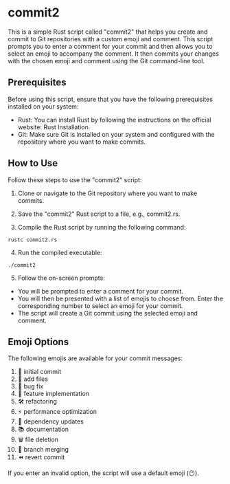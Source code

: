 # commit2

This is a simple Rust script called "commit2" that helps you create and commit to Git repositories with a custom emoji and comment. This script prompts you to enter a comment for your commit and then allows you to select an emoji to accompany the comment. It then commits your changes with the chosen emoji and comment using the Git command-line tool.

## Prerequisites

Before using this script, ensure that you have the following prerequisites installed on your system:

-   Rust: You can install Rust by following the instructions on the official website: Rust Installation.
-   Git: Make sure Git is installed on your system and configured with the repository where you want to make commits.

## How to Use

Follow these steps to use the "commit2" script:

1. Clone or navigate to the Git repository where you want to make commits.

2. Save the "commit2" Rust script to a file, e.g., commit2.rs.

3. Compile the Rust script by running the following command:

```shell
rustc commit2.rs
```

4. Run the compiled executable:

```shell
./commit2
```

5. Follow the on-screen prompts:

-   You will be prompted to enter a comment for your commit.
-   You will then be presented with a list of emojis to choose from. Enter the corresponding number to select an emoji for your commit.
-   The script will create a Git commit using the selected emoji and comment.

## Emoji Options

The following emojis are available for your commit messages:

1. 🚀 initial commit
2. 📁 add files
3. 🐛 bug fix
4. 🎉 feature implementation
5. 🛠️ refactoring
6. ⚡ performance optimization
7. 🔄 dependency updates
8. 📚 documentation
9. 🗑️ file deletion
10. 🌿 branch merging
11. ⏪ revert commit

If you enter an invalid option, the script will use a default emoji (😶).
